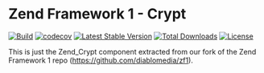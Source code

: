# Zend Framework 1 - Crypt

[![Build](https://github.com/diablomedia/zf1-crypt/workflows/Build/badge.svg?event=push)](https://github.com/diablomedia/zf1-crypt/actions?query=workflow%3ABuild+event%3Apush)
[![codecov](https://codecov.io/gh/diablomedia/zf1-crypt/branch/master/graph/badge.svg)](https://codecov.io/gh/diablomedia/zf1-crypt)
[![Latest Stable Version](https://poser.pugx.org/fragotesac/zf1-crypt/v/stable)](https://packagist.org/packages/fragotesac/zf1-crypt)
[![Total Downloads](https://poser.pugx.org/fragotesac/zf1-crypt/downloads)](https://packagist.org/packages/fragotesac/zf1-crypt)
[![License](https://poser.pugx.org/fragotesac/zf1-crypt/license)](https://packagist.org/packages/fragotesac/zf1-crypt)

This is just the Zend_Crypt component extracted from our fork of the Zend Framework 1 repo (https://github.com/diablomedia/zf1).
